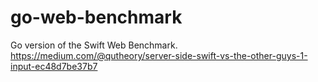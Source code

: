 # go-web-benchmark
Go version of the Swift Web Benchmark.  https://medium.com/@qutheory/server-side-swift-vs-the-other-guys-1-input-ec48d7be37b7
